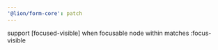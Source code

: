 ```yaml
---
'@lion/form-core': patch
---
```


support [focused-visible] when focusable node within matches :focus-visible
